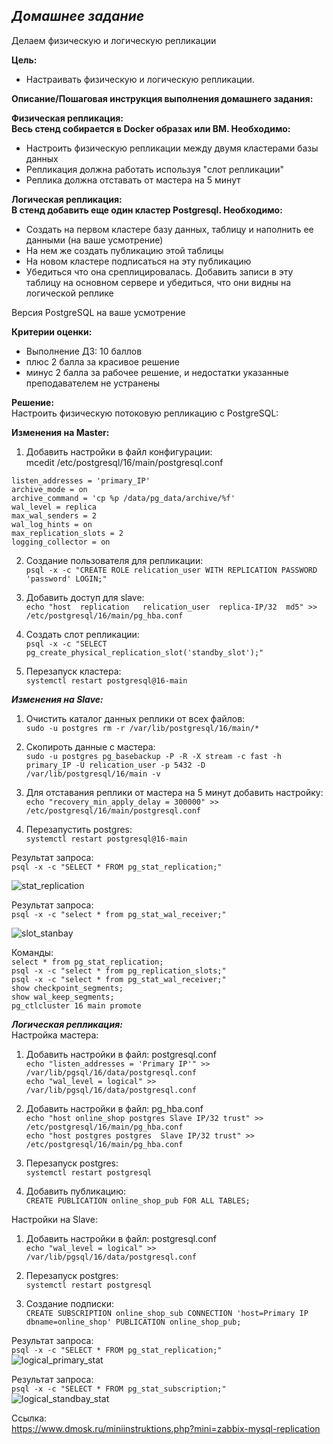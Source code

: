 ## *Домашнее задание*  
Делаем физическую и логическую репликации  

**Цель:**  
* Настраивать физическую и логическую репликации.


**Описание/Пошаговая инструкция выполнения домашнего задания:**  

**Физическая репликация:**  
**Весь стенд собирается в Docker образах или ВМ. Необходимо:**    

* Настроить физическую репликации между двумя кластерами базы данных  
* Репликация должна работать используя "слот репликации"  
* Реплика должна отставать от мастера на 5 минут  

**Логическая репликация:**  
**В стенд добавить еще один кластер Postgresql. Необходимо:**    

* Создать на первом кластере базу данных, таблицу и наполнить ее данными (на ваше усмотрение)  
* На нем же создать публикацию этой таблицы  
* На новом кластере подписаться на эту публикацию  
* Убедиться что она среплицировалась. Добавить записи в эту таблицу на основном сервере и убедиться, что они видны на логической реплике    

Версия PostgreSQL на ваше усмотрение


**Критерии оценки:**  
* Выполнение ДЗ: 10 баллов  
* плюс 2 балла за красивое решение  
* минус 2 балла за рабочее решение, и недостатки указанные преподавателем не устранены  

**Решение:**  
Настроить физическую потоковую репликацию с PostgreSQL:

**Изменения на Master:**  
1. Добавить настройки в файл конфигурации:  
mcedit /etc/postgresql/16/main/postgresql.conf

```
listen_addresses = 'primary_IP'
archive_mode = on                 
archive_command = 'cp %p /data/pg_data/archive/%f'
wal_level = replica 
max_wal_senders = 2
wal_log_hints = on
max_replication_slots = 2
logging_collector = on
```  

2. Создание пользователя для репликации:  
```psql -x -c "CREATE ROLE relication_user WITH REPLICATION PASSWORD 'password' LOGIN;"```  

3. Добавить доступ для slave:  
``echo "host  replication   relication_user  replica-IP/32  md5" >> /etc/postgresql/16/main/pg_hba.conf``

4. Создать слот репликации:    
``psql -x -c "SELECT pg_create_physical_replication_slot('standby_slot');"``

5. Перезапуск кластера:     
``systemctl restart postgresql@16-main``  

 
***Изменения на Slave:***  

1. Очистить каталог данных реплики от всех файлов:  
``sudo -u postgres rm -r /var/lib/postgresql/16/main/*``   

2. Скопироть данные с мастера:  
``sudo -u postgres pg_basebackup -P -R -X stream -c fast -h primary_IP -U relication_user -p 5432 -D /var/lib/postgresql/16/main -v``

3. Для отставания реплики от мастера на 5 минут добавить настройку:
``echo "recovery_min_apply_delay = 300000" >> /etc/postgresql/16/main/postgresql.conf``  

5. Перезапустить postgres:  
``systemctl restart postgresql@16-main``

Результат запроса:  
``psql -x -c "SELECT * FROM pg_stat_replication;"``  

![stat_replication](https://github.com/thornix/otus_dba/blob/58082c0b2f3e575d80a015c5f2e8e8c4b54723d4/hw8_postgres_replication/master-pg-stat-rep.png)


Результат запроса:  
``psql -x -c "select * from pg_stat_wal_receiver;"``

![slot_stanbay](https://github.com/thornix/otus_dba/blob/58082c0b2f3e575d80a015c5f2e8e8c4b54723d4/hw8_postgres_replication/slave-show-stat.png) 

Команды:    
``select * from pg_stat_replication;``    
``psql -x -c "select * from pg_replication_slots;"``   
``psql -x -c "select * from pg_stat_wal_receiver;"``    
``show checkpoint_segments;``    
``show wal_keep_segments;``   
``pg_ctlcluster 16 main promote``  

***Логическая репликация:***  
Настройка мастера: 
1. Добавить настройки в файл: postgresql.conf  
``echo "listen_addresses = 'Primary IP'" >> /var/lib/pgsql/16/data/postgresql.conf``    
``echo "wal_level = logical" >> /var/lib/pgsql/16/data/postgresql.conf``

2. Добавить настройки в файл: pg_hba.conf  
``echo "host online_shop postgres Slave IP/32 trust" >> /etc/postgresql/16/main/pg_hba.conf``  
``echo "host postgres postgres  Slave IP/32 trust" >> /etc/postgresql/16/main/pg_hba.conf``

3. Перезапуск postgres:  
``systemctl restart postgresql``  

4. Добавить публикацию:  
``CREATE PUBLICATION online_shop_pub FOR ALL TABLES;``    

Настройки на Slave:      
1. Добавить настройки в файл: postgresql.conf  
``echo "wal_level = logical" >> /var/lib/pgsql/16/data/postgresql.conf``  

2. Перезапуск postgres:  
``systemctl restart postgresql``  

3. Создание подписки:  
``CREATE SUBSCRIPTION online_shop_sub CONNECTION 'host=Primary IP dbname=online_shop' PUBLICATION online_shop_pub;``  


Результат запроса:      
``psql -x -c "SELECT * FROM pg_stat_replication;"``  
![logical_primary_stat](https://github.com/thornix/otus_dba/blob/main/hw8_postgres_replication/logical_pg_stat.png)

Результат запроса:      
``psql -x -c "SELECT * FROM pg_stat_subscription;"``   
![logical_standbay_stat](https://github.com/thornix/otus_dba/blob/main/hw8_postgres_replication/logical_repl_stat.jpg)

Ссылка:  
https://www.dmosk.ru/miniinstruktions.php?mini=zabbix-mysql-replication  
































